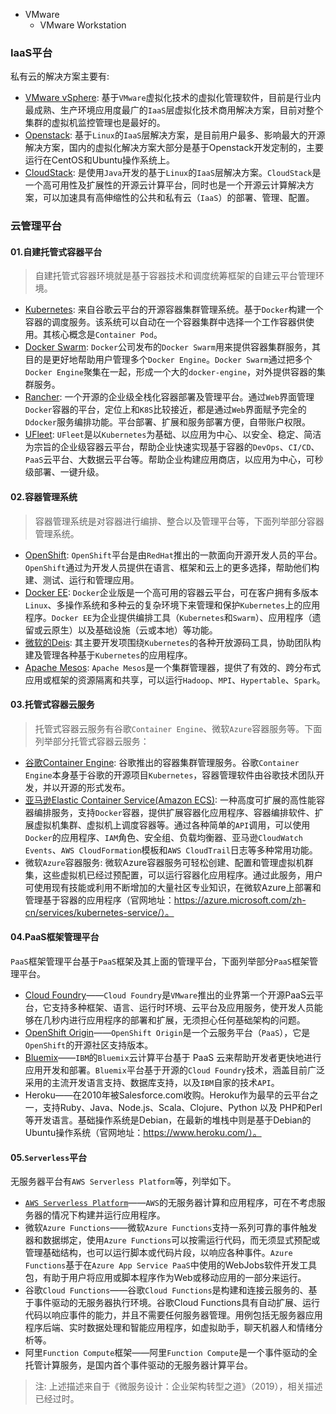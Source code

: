 
- VMware
  - VMware Workstation



###  IaaS平台

私有云的解决方案主要有:
- [VMware vSphere](https://www.vmware.com): 基于`VMware`虚拟化技术的虚拟化管理软件，目前是行业内最成熟、生产环境应用度最广的`IaaS`层虚拟化技术商用解决方案，目前对整个集群的虚拟机监控管理也是最好的。
- [Openstack](https://www.openstack.org/): 基于`Linux`的`IaaS`层解决方案，是目前用户最多、影响最大的开源解决方案，国内的虚拟化解决方案大部分是基于Openstack开发定制的，主要运行在CentOS和Ubuntu操作系统上。
- [CloudStack](http://cloudstack.apache.org): 是使用`Java`开发的基于`Linux`的`IaaS`层解决方案。`CloudStack`是一个高可用性及扩展性的开源云计算平台，同时也是一个开源云计算解决方案，可以加速具有高伸缩性的公共和私有云（`IaaS`）的部署、管理、配置。

### 云管理平台

#### 01.自建托管式容器平台
> 自建托管式容器环境就是基于容器技术和调度统筹框架的自建云平台管理环境。
- [Kubernetes](https://kubernetes.io): 来自谷歌云平台的开源容器集群管理系统。基于`Docker`构建一个容器的调度服务。该系统可以自动在一个容器集群中选择一个工作容器供使用。其核心概念是`Container Pod`。
- [Docker Swarm](https://docs.docker.com/swarm/): `Docker`公司发布的`Docker Swarm`用来提供容器集群服务，其目的是更好地帮助用户管理多个`Docker Engine`。`Docker Swarm`通过把多个`Docker Engine`聚集在一起，形成一个大的`docker-engine`，对外提供容器的集群服务。
- [Rancher](https://www.cnrancher.com): 一个开源的企业级全栈化容器部署及管理平台。通过`Web`界面管理`Docker`容器的平台，定位上和`K8S`比较接近，都是通过`Web`界面赋予完全的`Ddocker`服务编排功能。平台部署、扩展和服务部署方便，自带账户权限。
- [UFleet](http://www.youruncloud.com/ufleet.html): `UFleet`是以`Kubernetes`为基础、以应用为中心、以安全、稳定、简洁为宗旨的企业级容器云平台，帮助企业快速实现基于容器的`DevOps`、`CI/CD`、`PaaS`云平台、大数据云平台等。帮助企业构建应用商店，以应用为中心，可秒级部署、一键升级。

#### 02.容器管理系统
> 容器管理系统是对容器进行编排、整合以及管理平台等，下面列举部分容器管理系统。
- [OpenShift](https://www.openshift.com): `OpenShift`平台是由`RedHat`推出的一款面向开源开发人员的平台。`OpenShift`通过为开发人员提供在语言、框架和云上的更多选择，帮助他们构建、测试、运行和管理应用。
- [Docker EE](https://docs.docker.com/ee/): `Docker`企业版是一个高可用的容器云平台，可在客户拥有多版本`Linux`、多操作系统和多种云的复杂环境下来管理和保护`Kubernetes`上的应用程序。`Docker EE`为企业提供编排工具（`Kubernetes`和`Swarm`）、应用程序（遗留或云原生）以及基础设施（云或本地）等功能。
- [微软的Deis](https://azure.microsoft.com/zh-cn/services/kubernetes-service/): 其主要开发项围绕`Kubernetes`的各种开放源码工具，协助团队构建及管理各种基于`Kubernetes`的应用程序。
- [Apache Mesos](http://mesos.apache.org): `Apache Mesos`是一个集群管理器，提供了有效的、跨分布式应用或框架的资源隔离和共享，可以运行`Hadoop`、`MPI`、`Hypertable`、`Spark`。

#### 03.托管式容器云服务
> 托管式容器云服务有谷歌`Container Engine`、微软`Azure`容器服务等。下面列举部分托管式容器云服务：
- [谷歌Container Engine](https://www.openshift.com): 谷歌推出的容器集群管理服务。谷歌`Container Engine`本身基于谷歌的开源项目`Kubernetes`，容器管理软件由谷歌技术团队开发，并以开源的形式发布。
- [亚马逊Elastic Container Service(Amazon ECS)](https://www.cloudfoundry.org): 一种高度可扩展的高性能容器编排服务，支持`Docker`容器，提供扩展容器化应用程序、容器编排软件、扩展虚拟机集群、虚拟机上调度容器等。通过各种简单的`API`调用，可以使用`Docker`的应用程序、`IAM`角色、安全组、负载均衡器、亚马逊`CloudWatch Events`、`AWS CloudFormation`模板和`AWS CloudTrail`日志等多种常用功能。
- 微软`Azure`容器服务: 微软Azure容器服务可轻松创建、配置和管理虚拟机群集，这些虚拟机已经过预配置，可以运行容器化应用程序。通过此服务，用户可使用现有技能或利用不断增加的大量社区专业知识，在微软Azure上部署和管理基于容器的应用程序（官网地址：https://azure.microsoft.com/zh-cn/services/kubernetes-service/）。

#### 04.PaaS框架管理平台
`PaaS`框架管理平台基于`PaaS`框架及其上面的管理平台，下面列举部分`PaaS`框架管理平台。
- [Cloud Foundry](https://www.cloudfoundry.org)——`Cloud Foundry`是`VMware`推出的业界第一个开源PaaS云平台，它支持多种框架、语言、运行时环境、云平台及应用服务，使开发人员能够在几秒内进行应用程序的部署和扩展，无须担心任何基础架构的问题。
- [OpenShift Origin](https://github.com/openshift/origin)——`OpenShift Origin`是一个云服务平台（`PaaS`），它是`OpenShift`的开源社区支持版本。
- [Bluemix](https://console.bluemix.net)——`IBM`的`Bluemix`云计算平台基于 PaaS 云来帮助开发者更快地进行应用开发和部署。`Bluemix`平台基于开源的`Cloud Foundry`技术，涵盖目前广泛采用的主流开发语言支持、数据库支持，以及`IBM`自家的技术`API`。
- Heroku——在2010年被Salesforce.com收购。Heroku作为最早的云平台之一，支持Ruby、Java、Node.js、Scala、Clojure、Python 以及 PHP和Perl 等开发语言。基础操作系统是Debian，在最新的堆栈中则是基于Debian的Ubuntu操作系统（官网地址：https://www.heroku.com/）。

#### 05.`Serverless`平台
无服务器平台有`AWS Serverless Platform`等，列举如下。
- [`AWS Serverless Platform`](https://aws.amazon.com/cn/serverless/)——`AWS`的无服务器计算和应用程序，可在不考虑服务器的情况下构建并运行应用程序。
- 微软`Azure Functions`——微软`Azure Functions`支持一系列可靠的事件触发器和数据绑定，使用`Azure Functions`可以按需运行代码，而无须显式预配或管理基础结构，也可以运行脚本或代码片段，以响应各种事件。`Azure Functions`基于在`Azure App Service PaaS`中使用的WebJobs软件开发工具包，有助于用户将应用或脚本程序作为Web或移动应用的一部分来运行。
- 谷歌`Cloud Functions`——谷歌`Cloud Functions`是构建和连接云服务的、基于事件驱动的无服务器执行环境。谷歌Cloud Functions具有自动扩展、运行代码以响应事件的能力，并且不需要任何服务器管理。用例包括无服务器应用程序后端、实时数据处理和智能应用程序，如虚拟助手，聊天机器人和情绪分析等。
- 阿里`Function Compute`框架——阿里`Function Compute`是一个事件驱动的全托管计算服务，是国内首个事件驱动的无服务器计算平台。

> 注: 上述描述来自于《微服务设计：企业架构转型之道》（2019），相关描述已经过时。
